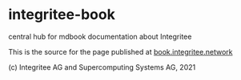 # integritee-book

central hub for mdbook documentation about Integritee

This is the source for the page published at [book.integritee.network](https://book.integritee.network)

(c) Integritee AG and Supercomputing Systems AG, 2021
